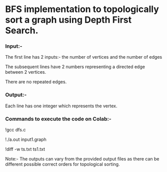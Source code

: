 <h1> BFS implementation to topologically sort a graph using Depth First Search. </h1>

<b> <h3> Input:- </h3> </b>
The first line has 2 inputs:- the number of vertices and the number of edges

The subsequent lines have 2 numbers representing a directed edge between 2 vertices.

There are no repeated edges.

<b> <h3> Output:- </h3> </b>
Each line has one integer which represents the vertex.

<b> <h3> Commands to execute the code on Colab:- </h3> </b>

!gcc dfs.c

!./a.out input1.graph

!diff -w ts.txt ts1.txt

Note:- The outputs can vary from the provided output files as there can be different possible correct orders for topological sorting.

